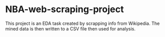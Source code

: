 # NBA-web-scraping-project
This project is an EDA task created by scrapping info from Wikipedia. The mined data is then written to a CSV file then used for analysis.